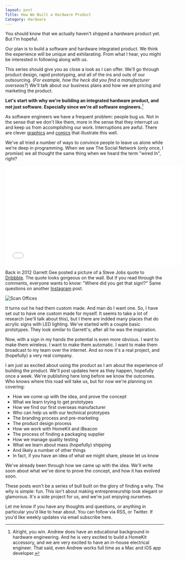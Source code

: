 ```yaml
---
layout: post
Title: How We Built a Hardware Product
Category: Hardware
---
```


You should know that we actually haven't shipped a hardware product yet. But I'm hopeful. 

Our plan is to build a software and hardware integrated product. We think the experience will be unique and exhilarating. From what I hear, you might be interested in following along with us.

This series should give you as close a look as I can offer. We'll go through product design, rapid prototyping, and all of the ins and outs of our outsourcing. (*For example, how the heck did you find a manufacturer overseas?*) We'll talk about our business plans and how we are pricing and marketing the product.

**Let's start with why we're building an integrated hardware product, and not just software. Especially since we're all software engineers.**[^1]

As software engineers we have a frequent problem: people bug us. Not in the sense that we don't like them, more in the sense that they interrupt us and keep us from accomplishing our work. Interruptions are awful. There are clever [graphics](http://thefuturebuzz.com/wp-content/uploads/2013/03/sAdZ63y.jpg) and [comics](http://heeris.id.au/2013/this-is-why-you-shouldnt-interrupt-a-programmer/) that illustrate this well.

We've all tried a number of ways to convince people to leave us alone while we're deep in programming. When we saw The Social Network (only once, I promise) we all thought the same thing when we heard the term "wired In", right? 

<div class="video-container">
<iframe width="560" height="315" src="//www.youtube.com/embed/4c0lk-LtLI0" frameborder="0" allowfullscreen></iframe>
</div>

Back in 2012 Garrett Gee posted a picture of a Steve Jobs quote to [Dribbble](https://dribbble.com/shots/593748-Steve-Jobs-Quote-Workspace). The quote looks gorgeous on the wall. But if you read through the comments, everyone wants to know: "Where did you get that sign!?" Same questions on another [Instagram](http://instagram.com/p/cutRz/) post. 

![Scan Offices](https://d13yacurqjgara.cloudfront.net/users/17968/screenshots/593748/steve_jobs_quote_garrett_g.png)

It turns out he had them custom made. And man do I want one. So, I have set out to have one custom made for myself. It seems to take a lot of research (we'll talk about this), but I there are indded many places that do acrylic signs with LED lighting. We've started with a couple basic prototypes. They look similar to Garrett's; after all he was the inspiration.

Now, with a sign in my hands the potential is even more obvious. I want to make them wireless. I want to make them automatic. I want to make them broadcast to my team over the internet. And so now it's a real project, and (hopefully) a very real company.

I am just as excited about using the product as I am about the experience of building the product. We'll post updates here as they happen, hopefully once a week. We're publishing here long before we know the outcomes. Who knows where this road will take us, but for now we're planning on covering:

* How we come up with the idea, and prove the concept
* What we learn trying to get prototypes
* How we find our first overseas manufacturer 
* Who can help us with our technical prototypes
* The branding process and pre-marketing
* The product design process
* How we work with HomeKit and iBeacon
* The process of finding a packaging supplier
* How we manage quality testing
* What we learn about mass (hopefully) shipping 
* And likely a number of other things	
* In fact, if you have an idea of what we might share, please let us know

We've already been through how we came up with the idea. We'll write soon about what we've done to prove the concept, and how it has evolved soon. 

These posts won't be a series of bull built on the glory of finding a why. The why is simple: fun. This isn't about making entrepreneurship look elegant or glamorous. It's a side project for us, and we're just enjoying ourselves.

Let me know if you have any thoughts and questions, or anything in particular you'd like to hear about. You can follow via RSS, or Twitter. If you'd like weekly updates via email subscribe here.

[^1]: Alright, you win. Andrew does have an educational background in hardware engineering. And he is very excited to build a HomeKit accessory, and we are very excited to have an in-house electrical engineer. That said, even Andrew works full time as a Mac and iOS app developer.
